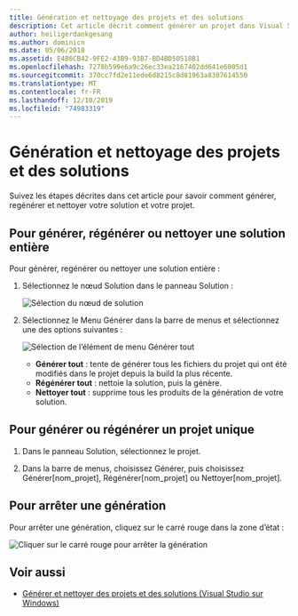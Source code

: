 ```yaml
---
title: Génération et nettoyage des projets et des solutions
description: Cet article décrit comment générer un projet dans Visual Studio pour Mac
author: heiligerdankgesang
ms.author: dominicn
ms.date: 05/06/2018
ms.assetid: E4B6CB42-9FE2-43B9-93B7-BD4BD50518B1
ms.openlocfilehash: 7278b599e6a9c26ec33ea2167402dd641e6005d1
ms.sourcegitcommit: 370cc7fd2e11ede6d8215c8d81963a8307614550
ms.translationtype: MT
ms.contentlocale: fr-FR
ms.lasthandoff: 12/10/2019
ms.locfileid: "74983319"
---
```

# <a name="building-and-cleaning-projects-and-solutions"></a>Génération et nettoyage des projets et des solutions

Suivez les étapes décrites dans cet article pour savoir comment générer, regénérer et nettoyer votre solution et votre projet.

## <a name="to-build-rebuild-or-clean-an-entire-solution"></a>Pour générer, régénérer ou nettoyer une solution entière

Pour générer, regénérer ou nettoyer une solution entière :

1. Sélectionnez le nœud Solution dans le panneau Solution :

    ![Sélection du nœud de solution](media/compiling-and-building-image1.png)

2. Sélectionnez le Menu Générer dans la barre de menus et sélectionnez une des options suivantes :

    ![Sélection de l’élément de menu Générer tout](media/compiling-and-building-image2.png)

    * **Générer tout** : tente de générer tous les fichiers du projet qui ont été modifiés dans le projet depuis la build la plus récente.
    * **Régénérer tout** : nettoie la solution, puis la génère.
    * **Nettoyer tout** : supprime tous les produits de la génération de votre solution.

## <a name="to-build-or-rebuild-a-single-project"></a>Pour générer ou régénérer un projet unique

1. Dans le panneau Solution, sélectionnez le projet.

2. Dans la barre de menus, choisissez Générer, puis choisissez Générer[nom_projet], Régénérer[nom_projet] ou Nettoyer[nom_projet].

## <a name="to-stop-a-build"></a>Pour arrêter une génération

Pour arrêter une génération, cliquez sur le carré rouge dans la zone d’état :

![Cliquer sur le carré rouge pour arrêter la génération](media/compiling-and-building-image3.png)

## <a name="see-also"></a>Voir aussi

- [Générer et nettoyer des projets et des solutions (Visual Studio sur Windows)](/visualstudio/ide/building-and-cleaning-projects-and-solutions-in-visual-studio)